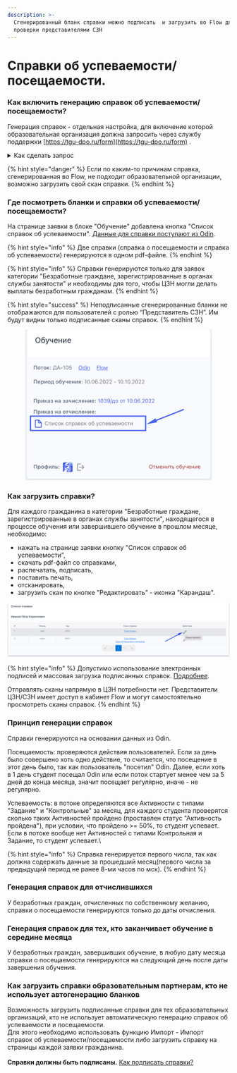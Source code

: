 ```yaml
---
description: >-
  Сгенерированный бланк справки можно подписать  и загрузить во Flow для
  проверки представителями СЗН
---
```


# Справки об успеваемости/посещаемости.

### Как включить генерацию справок об успеваемости/посещаемости?

Генерация справок - отдельная настройка, для включение которой образовательная организация должна запросить через службу поддержки [https://tgu-dpo.ru/form](https://tgu-dpo.ru/form) .

<details>

<summary>Как сделать запрос</summary>

![](<../.gitbook/assets/image (2) (1).png>)

Напишите, пожалуйста, обращение, выбрав соответствующие поля. Вам будет включена данная возможность. Дополнительные письма не потребуются.

</details>

{% hint style="danger" %}
Если по каким-то причинам справка, сгенерированная во Flow, не подходит образовательной организации, возможно загрузить свой скан справки.&#x20;
{% endhint %}

### Где посмотреть бланки и справки об успеваемости/посещаемости?

На странице заявки в блоке "Обучение" добавлена кнопка "Список справок об успеваемости". [Данные для справки поступают из Odin](./#princip-generacii-spravok). &#x20;

{% hint style="info" %}
Две справки (справка о посещаемости и справка об успеваемости) генерируются в одном pdf-файле.
{% endhint %}

{% hint style="info" %}
Справки генерируются только для заявок категории "Безработные граждане, зарегистрированные в органах службы занятости" и необходимы для того, чтобы ЦЗН могли делать выплаты безработным гражданам.
{% endhint %}

{% hint style="success" %}
Неподписанные сгенерированные бланки не отображаются для пользователей с ролью “Представитель СЗН”. Им будут видны только подписанные сканы справок.
{% endhint %}



<figure><img src="../.gitbook/assets/image (21) (2).png" alt=""><figcaption></figcaption></figure>

### **Как загрузить справки?**&#x20;

Для каждого гражданина в категории "Безработные граждане, зарегистрированные в органах службы занятости", находящегося в процессе обучения или завершившего обучение в прошлом месяце,  необходимо:

* нажать на странице заявки кнопку "Список справок об успеваемости",
* скачать pdf-файл со справками,&#x20;
* распечатать, подписать,
* поставить печать,&#x20;
* отсканировать,&#x20;
* загрузить скан по кнопке "Редактировать" - иконка "Карандаш".&#x20;

![](<../.gitbook/assets/image (20) (1).png>)

{% hint style="info" %}
Допустимо использование электронных подписей и массовая загрузка подписанных справок. [Подробнее](../spravki-ob-uspevaemosti-poseshaemosti./kak-podpisat-spravki-elektronnoi-podpisyu..md).

Отправлять сканы напрямую в ЦЗН потребности нет. Представители ЦЗН/СЗН имеет доступ в кабинет Flow и могут самостоятельно просмотреть сканы справок.
{% endhint %}

### **Принцип генерации справок**

Справки генерируются на основании данных из Odin. &#x20;

Посещаемость: проверяются действия пользователей. Если за день было совершено хоть одно действие, то считается, что посещение в этот день было, так как пользователь "посетил" Odin. Далее, если хоть в 1 день студент посещал Odin или если поток стартует менее чем за 5 дней до конца месяца, значит посещает регулярно, иначе - не регулярно.&#x20;

Успеваемость: в потоке определяются все Активности с типами "Задание" и "Контрольные" за месяц, для каждого студента  проверятся сколько таких Активностей пройдено (проставлен статус "Активность пройдена"), при условии, что пройдено >= 50%,  то студент успевает. Если в потоке вообще нет  Активностей с типами Контрольная и Задание, то студент успевает.\


{% hint style="info" %}
Справка генерируется первого числа, так как должна содержать данные за прошедший месяц(первого числа за предыдущий период не ранее 8-ми часов по мск).
{% endhint %}

### Генерация справок для отчислившихся

У безработных граждан, отчисленных по собственному желанию, справки о посещаемости генерируются только до даты отчисления.&#x20;

### Генерация справок для тех, кто заканчивает обучение в середине месяца

У безработных граждан, завершивших обучение,  в любую дату месяца справки о посещаемости генерируются на следующий день после даты завершения обучения.

### Как загрузить справки образовательным партнерам, кто не использует автогенерацию бланков

Возможность загрузить  подписанные справки для тех образовательных организаций, кто не использует автоматическую генерацию справок об успеваемости и посещаемости.\
Для этого необходимо использовать функцию Импорт - Импорт справок об успеваемости/посещаемости либо загрузить справку на страницы каждой заявки гражданина.\
\
**Справки должны быть подписаны.** [Как подписать справки?](../spravki-ob-uspevaemosti-poseshaemosti./kak-podpisat-spravki-elektronnoi-podpisyu..md)
